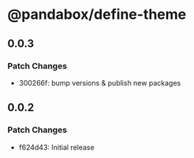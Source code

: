 # @pandabox/define-theme

## 0.0.3

### Patch Changes

- 300266f: bump versions & publish new packages

## 0.0.2

### Patch Changes

- f624d43: Initial release
